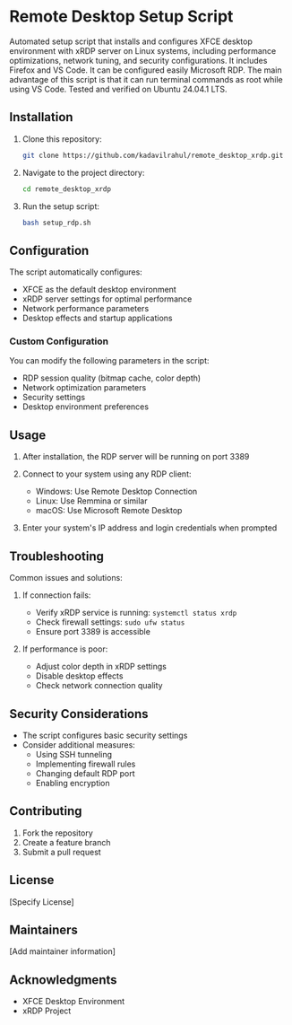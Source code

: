 # Remote Desktop Setup Script

Automated setup script that installs and configures XFCE desktop environment with xRDP server on Linux systems, including performance optimizations, network tuning, and security configurations. It includes Firefox and VS Code. It can be configured easily Microsoft RDP. The main advantage of this script is that it can run terminal commands as root while using VS Code. Tested and verified on Ubuntu 24.04.1 LTS.

## Installation

1. Clone this repository:
   ```bash
   git clone https://github.com/kadavilrahul/remote_desktop_xrdp.git
   ```

2. Navigate to the project directory:
   ```bash
   cd remote_desktop_xrdp
   ```

3. Run the setup script:
   ```bash
   bash setup_rdp.sh
   ```

## Configuration

The script automatically configures:
- XFCE as the default desktop environment
- xRDP server settings for optimal performance
- Network performance parameters
- Desktop effects and startup applications

### Custom Configuration
You can modify the following parameters in the script:
- RDP session quality (bitmap cache, color depth)
- Network optimization parameters
- Security settings
- Desktop environment preferences

## Usage

1. After installation, the RDP server will be running on port 3389
2. Connect to your system using any RDP client:
   - Windows: Use Remote Desktop Connection
   - Linux: Use Remmina or similar
   - macOS: Use Microsoft Remote Desktop

3. Enter your system's IP address and login credentials when prompted

## Troubleshooting

Common issues and solutions:

1. If connection fails:
   - Verify xRDP service is running: `systemctl status xrdp`
   - Check firewall settings: `sudo ufw status`
   - Ensure port 3389 is accessible

2. If performance is poor:
   - Adjust color depth in xRDP settings
   - Disable desktop effects
   - Check network connection quality

## Security Considerations

- The script configures basic security settings
- Consider additional measures:
  - Using SSH tunneling
  - Implementing firewall rules
  - Changing default RDP port
  - Enabling encryption

## Contributing

1. Fork the repository
2. Create a feature branch
3. Submit a pull request

## License

[Specify License]

## Maintainers

[Add maintainer information]

## Acknowledgments

- XFCE Desktop Environment
- xRDP Project
